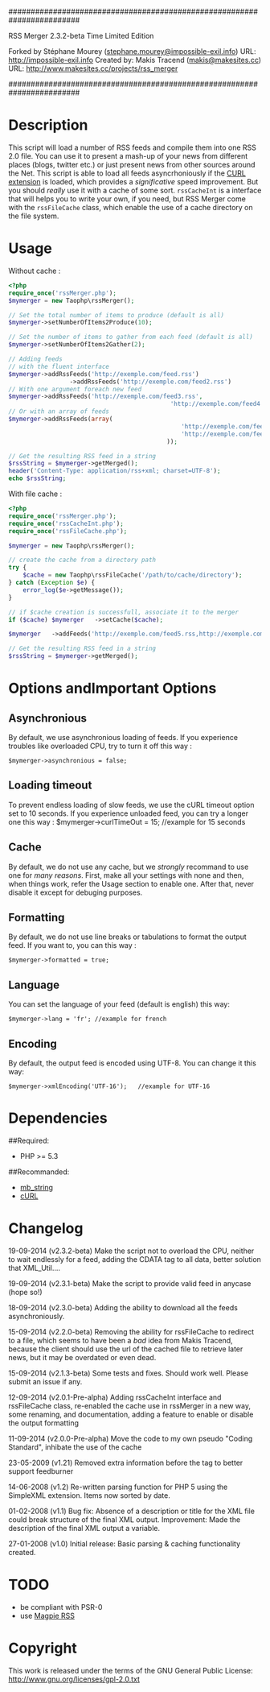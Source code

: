 ########################################################################

RSS Merger 2.3.2-beta Time Limited Edition

Forked by Stéphane Mourey (stephane.mourey@impossible-exil.info)
URL: http://impossible-exil.info
Created by: Makis Tracend (makis@makesites.cc)
URL: http://www.makesites.cc/projects/rss_merger

########################################################################

Description
===========
This script will load a number of RSS feeds and compile them into one RSS 2.0 file. You can use it to present a mash-up of your news from different places (blogs, twitter etc.) or just present news from other sources around the Net.
This script is able to load all feeds asyncrhoniously if the [CURL extension](http://php.net/manual/ref.curl.php) is loaded, which provides a *significative* speed improvement.
But you should *really* use it with a cache of some sort. `rssCacheInt` is a interface that will helps you to write your own, if you need, but RSS Merger come with the `rssFileCache` class, which enable the use of a cache directory on the file system.

Usage
=====
Without cache :

```php
<?php
require_once('rssMerger.php');
$mymerger = new Taophp\rssMerger();

// Set the total number of items to produce (default is all)
$mymerger->setNumberOfItems2Produce(10);

// Set the number of items to gather from each feed (default is all)
$mymerger->setNumberOfItems2Gather(2);

// Adding feeds
// with the fluent interface
$mymerger->addRssFeeds('http://exemple.com/feed.rss')
				 ->addRssFeeds('http://exemple.com/feed2.rss')
// With one argument foreach new feed
$mymerger->addRssFeeds('http://exemple.com/feed3.rss',
											 'http://exemple.com/feed4.rss')
// Or with an array of feeds
$mymerger->addRssFeeds(array(
												'http://exemple.com/feed3.rss',
												'http://exemple.com/feed4.rss'
											));

// Get the resulting RSS feed in a string
$rssString = $mymerger->getMerged();
header('Content-Type: application/rss+xml; charset=UTF-8');
echo $rssString;
```

With file cache :

```php
<?php
require_once('rssMerger.php');
require_once('rssCacheInt.php');
require_once('rssFileCache.php');

$mymerger = new Taophp\rssMerger();

// create the cache from a directory path
try {
	$cache = new Taophp\rssFileCache('/path/to/cache/directory');
} catch (Exception $e) {
	error_log($e->getMessage());
}

// if $cache creation is successfull, associate it to the merger
if ($cache) $mymerger	->setCache($cache);

$mymerger	->addFeeds('http://exemple.com/feed5.rss,http://exemple.com/feed6.rss');

// Get the resulting RSS feed in a string
$rssString = $mymerger->getMerged();
```

Options andImportant Options
============================
## **Asynchronious**
By default, we use asynchronious loading of feeds. If you experience troubles like overloaded CPU, try to turn it off this way :

	$mymerger->asynchronious = false;

## **Loading timeout**
To prevent endless loading of slow feeds, we use the cURL timeout option set to 10 seconds. If you experience unloaded feed, you can try a longer one this way :
	$mymerger->curlTimeOut = 15;	//example for 15 seconds

## **Cache**
By default, we do not use any cache, but we *strongly* recommand to use one for *many reasons*. First, make all your settings with none and then, when things work, refer the Usage section to enable one. After that, never disable it except for debuging purposes.

## Formatting
By default, we do not use line breaks or tabulations to format the output feed. If you want to, you can this way :

	$mymerger->formatted = true;

## Language
You can set the language of your feed (default is english) this way:

	$mymerger->lang = 'fr';	//example for french

## Encoding
By default, the output feed is encoded using UTF-8. You can change it this way:

	$mymerger->xmlEncoding('UTF-16');	//example for UTF-16

Dependencies
============
##Required:

* PHP >= 5.3

##Recommanded:
* [mb_string](http://php.net/manual/book.mbstring.php)
* [cURL](http://php.net/manual/book.curl.php)

Changelog
=========
19-09-2014	(v2.3.2-beta) Make the script not to overload the CPU, neither to wait endlessly for a feed, adding the CDATA tag to all data, better solution that XML_Util....

19-09-2014	(v2.3.1-beta) Make the script to provide valid feed in anycase (hope so!)

18-09-2014	(v2.3.0-beta) Adding the ability to download all the feeds asynchroniously.

15-09-2014	(v2.2.0-beta) Removing the ability for rssFileCache to redirect to a file, which seems to have been a *bad* idea from Makis Tracend, because the client should use the url of the cached file to retrieve later news, but it may be overdated or even dead.

15-09-2014	(v2.1.3-beta) Some tests and fixes. Should work well. Please submit an issue if any.

12-09-2014	(v2.0.1-Pre-alpha) Adding rssCacheInt interface and rssFileCache class, re-enabled the cache use in rssMerger in a new way, some renaming, and documentation, adding a feature to enable or disable the output formatting

11-09-2014	(v2.0.0-Pre-alpha) Move the code to my own pseudo "Coding Standard", inhibate the use of the cache

23-05-2009 	(v1.21) Removed extra information before the <rss> tag to better support feedburner

14-06-2008 	(v1.2) 	Re-written parsing function for PHP 5 using the SimpleXML extension. Items now sorted by date.

01-02-2008 	(v1.1) 	Bug fix: Absence of a description or title for the XML file could break structure of the final XML output.
					Improvement: Made the description of the final XML output a variable.

27-01-2008 	(v1.0) 	Initial release: Basic parsing & caching functionality created.


TODO
====

* be compliant with PSR-0
* use [Magpie RSS](https://packagist.org/packages/kellan/magpierss)

Copyright
=========
This work is released under the terms of the GNU General Public License:
http://www.gnu.org/licenses/gpl-2.0.txt
